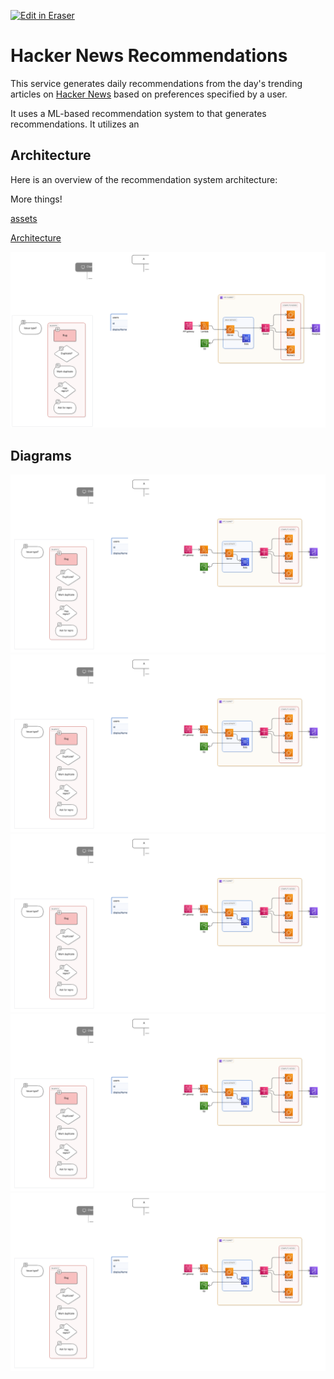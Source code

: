 <p><a target="_blank" href="https://qa.eraser.io/workspace/wxk1VAQuJGJwGsLZ4n0l" id="edit-in-eraser-github-link"><img alt="Edit in Eraser" src="https://firebasestorage.googleapis.com/v0/b/second-petal-295822.appspot.com/o/images%2Fgithub%2FOpen%20in%20Eraser.svg?alt=media&amp;token=968381c8-a7e7-472a-8ed6-4a6626da5501"></a></p>

# Hacker News Recommendations
This service generates daily recommendations from the day's trending articles on [﻿Hacker News](https://news.ycombinator.com/) based on preferences specified by a user.

It uses a ML-based recommendation system to that generates recommendations. It utilizes an

## Architecture
Here is an overview of the recommendation system architecture:

More things!

[﻿assets](https://github.com/Keith3895/car-wash/blob/main/README.md#assets) 

[﻿Architecture](https://app.eraser.io/workspace/wH68eC8NIc1O4ueubFSJ#vuLyrE8GMs3u5KFQNh_hZ) 



![Figure 1](/.eraser/wxk1VAQuJGJwGsLZ4n0l___SOIiXh9tGmdtfE1u0fwNIY8EzVm1___---figure---smJsEahuz8sqApR_FWtE6---figure---G5rC_-dtj_WGoChct72YSA.png "Figure 1")




<!-- eraser-additional-content -->
## Diagrams
<!-- eraser-additional-files -->
<a href="/README-entity-relationship-1.eraserdiagram" data-element-id="QfIGdRvczb_SIQHPpal5V"><img src="/.eraser/wxk1VAQuJGJwGsLZ4n0l___SOIiXh9tGmdtfE1u0fwNIY8EzVm1___---diagram----8fd048d2a2f8d6d8715657a8e9acc56a.png" alt="" data-element-id="QfIGdRvczb_SIQHPpal5V" /></a>
<a href="/README-sequence-diagram-2.eraserdiagram" data-element-id="R8tVm6KsSpHnIhK88IRbW"><img src="/.eraser/wxk1VAQuJGJwGsLZ4n0l___SOIiXh9tGmdtfE1u0fwNIY8EzVm1___---diagram----394cfbb4e7c67b84f88c6fa345236db3.png" alt="" data-element-id="R8tVm6KsSpHnIhK88IRbW" /></a>
<a href="/README-sequence-diagram-3.eraserdiagram" data-element-id="Y548LCtNDTtCkujK2lb6w"><img src="/.eraser/wxk1VAQuJGJwGsLZ4n0l___SOIiXh9tGmdtfE1u0fwNIY8EzVm1___---diagram----b73b156b865ed288367d6485e296bb40.png" alt="" data-element-id="Y548LCtNDTtCkujK2lb6w" /></a>
<a href="/README-cloud-architecture-4.eraserdiagram" data-element-id="yIA-I8o-A5xGjqJSy7bza"><img src="/.eraser/wxk1VAQuJGJwGsLZ4n0l___SOIiXh9tGmdtfE1u0fwNIY8EzVm1___---diagram----36b3df23114d1afe3d1f8a987ac75ef9.png" alt="" data-element-id="yIA-I8o-A5xGjqJSy7bza" /></a>
<a href="/README-flowchart-5.eraserdiagram" data-element-id="mMqvSQESWaWpZbAFBpA2i"><img src="/.eraser/wxk1VAQuJGJwGsLZ4n0l___SOIiXh9tGmdtfE1u0fwNIY8EzVm1___---diagram----fc9f1060bff8e3a8b77ada1ae7a7fd92.png" alt="" data-element-id="mMqvSQESWaWpZbAFBpA2i" /></a>
<!-- end-eraser-additional-files -->
<!-- end-eraser-additional-content -->
<!--- Eraser file: https://qa.eraser.io/workspace/wxk1VAQuJGJwGsLZ4n0l --->